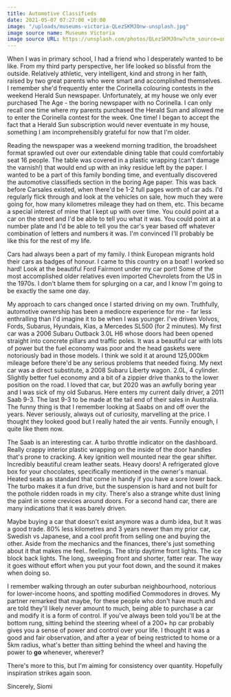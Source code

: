 ```yaml
---
title: Automotive Classifieds
date: 2021-05-07 07:27:00 +10:00
image: "/uploads/museums-victoria-QLezSKMJOnw-unsplash.jpg"
image source name: Museums Victoria
image source URL: https://unsplash.com/photos/QLezSKMJOnw?utm_source=unsplash&utm_medium=referral&utm_content=creditShareLink
---
```


When I was in primary school, I had a friend who I desperately wanted to be like. From my third party perspective, her life looked so blissful from the outside. Relatively athletic, very intelligent, kind and strong in her faith, raised by two great parents who were smart and accomplished themselves. I remember she'd frequently enter the Corinella colouring contests in the weekend Herald Sun newspaper. Unfortunately, at my house we only ever purchased The Age - the boring newspaper with no Corinella. I can only recall one time where my parents purchased the Herald Sun and allowed me to enter the Corinella contest for the week. One time! I began to accept the fact that a Herald Sun subscription would never eventuate in my house, something I am incomprehensibly grateful for now that I'm older. 

Reading the newspaper was a weekend morning tradition, the broadsheet format sprawled out over our extendable dining table that could comfortably seat 16 people. The table was covered in a plastic wrapping (can't damage the varnish!) that would end up with an inky residue left by the paper. I wanted to be a part of this family bonding time, and eventually discovered the automotive classifieds section in the boring Age paper. This was back before Carsales existed, when there'd be 1-2 full pages worth of car ads. I'd regularly flick through and look at the vehicles on sale, how much they were going for, how many kilometres mileage they had on them, etc. This became a special interest of mine that I kept up with over time. You could point at a car on the street and I'd be able to tell you what it was. You could point at a number plate and I'd be able to tell you the car's year based off whatever combination of letters and numbers it was. I'm convinced I'll probably be like this for the rest of my life.

Cars had always been a part of my family. I think European migrants hold their cars as badges of honour. I came to this country on a boat! I worked so hard! Look at the beautiful Ford Fairmont under my car port! Some of the most accomplished older relatives even imported Chevrolets from the US in the 1970s. I don't blame them for splurging on a car, and I know I'm going to be exactly the same one day. 

My approach to cars changed once I started driving on my own. Truthfully, automotive ownership has been a mediocre experience for me - far less enthralling than I'd imagine it to be when I was younger. I've driven Volvos, Fords, Subarus, Hyundais, Kias, a Mercedes SL500 (for 2 minutes). My first car was a 2006 Subaru Outback 3.0L H6 whose doors had been opened straight into concrete pillars and traffic poles. It was a beautiful car with lots of power but the fuel economy was poor and the head gaskets were notoriously bad in those models. I think we sold it at around 125,000km mileage before there'd be any serious problems that needed fixing. My next car was a direct substitute, a 2008 Subaru Liberty wagon. 2.0L, 4 cylinder. Slightly better fuel economy and a bit of a zippier drive thanks to the lower position on the road. I loved that car, but 2020 was an awfully boring year and I was sick of my old Subarus. Here enters my current daily driver, a 2011 Saab 9-3. The last 9-3 to be made at the tail end of their sales in Australia. The funny thing is that I remember looking at Saabs on and off over the years. Never seriously, always out of curiosity, marvelling at the price. I thought they looked good but I really hated the air vents. Funnily enough, I quite like them now.

The Saab is an interesting car. A turbo throttle indicator on the dashboard. Really crappy interior plastic wrapping on the inside of the door handles that's prone to cracking. A key ignition well mounted near the gear shifter. Incredibly beautiful cream leather seats. Heavy doors! A refrigerated glove box for your chocolates, specifically mentioned in the owner's manual. Heated seats as standard that come in handy if you have a sore lower back. The turbo makes it a fun drive, but the suspension is hard and not built for the pothole ridden roads in my city. There's also a strange white dust lining the paint in some crevices around doors. For a second hand car, there are many indications that it was barely driven.

Maybe buying a car that doesn't exist anymore was a dumb idea, but it was a good trade. 80% less kilometres and 3 years newer than my prior car, Swedish vs Japanese, and a cool profit from selling one and buying the other. Aside from the mechanics and the finances, there's just something about it that makes me feel.. feelings. The strip daytime front lights. The ice block back lights. The long, sweeping front and shorter, fatter rear. The way it goes without effort when you put your foot down, and the sound it makes when doing so. 

I remember walking through an outer suburban neighbourhood, notorious for lower-income hoons, and spotting modified Commodores in droves. My partner remarked that maybe, for these people who don't have much and are told they'll likely never amount to much, being able to purchase a car and modify it is a form of control. If you've always been told you'll be at the bottom rung, sitting behind the steering wheel of a 200+ hp car probably gives you a sense of power and control over your life. I thought it was a good and fair observation, and after a year of being restricted to home or a 5km radius, what's better than sitting behind the wheel and having the power to **go** whenever, wherever?

There's more to this, but I'm aiming for consistency over quantity. Hopefully inspiration strikes again soon. 


Sincerely,
Siomi